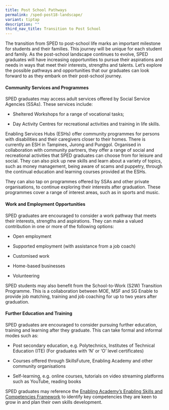 ```yaml
---
title: Post School Pathways
permalink: /sped-post18-landscape/
variant: tiptap
description: ""
third_nav_title: Transition to Post School
---
```

<p>The transition from SPED to post-school life marks an important milestone
for students and their families. This journey will be unique for each student
and family. As the post-school landscape continues to evolve, SPED graduates
will have increasing opportunities to pursue their aspirations and needs
in ways that meet their interests, strengths and talents. Let’s explore
the possible pathways and opportunities that our graduates can look forward
to as they embark on their post-school journey.&nbsp;&nbsp;</p>
<h4><strong>Community Services and Programmes</strong></h4>
<p>SPED graduates may access adult services offered by Social Service Agencies
(SSAs). These services include:</p>
<ul data-tight="true" class="tight">
<li>
<p>Sheltered Workshops for a range of vocational tasks;</p>
</li>
<li>
<p>Day Activity Centres for recreational activities and training in life
skills.</p>
</li>
</ul>
<p>Enabling Services Hubs (ESHs) offer community programmes for persons with
disabilities and their caregivers closer to their homes. There is currently
an ESH in Tampines, Jurong and Punggol. Organised in collaboration with
community partners, they offer a range of social and recreational activities
that SPED graduates can choose from for leisure and social. They can also
pick up new skills and learn about a variety of topics, such as money management,
being aware of scams and puppetry, through the continual education and
learning courses provided at the ESHs.</p>
<p>They can also tap on programmes offered by SSAs and other private organisations,
to continue exploring their interests after graduation. These programmes
cover a range of interest areas, such as in sports and music.</p>
<h4><strong>Work and Employment Opportunities</strong></h4>
<p>SPED graduates are encouraged to consider a work pathway that meets their
interests, strengths and aspirations.&nbsp;They can make a valued contribution
in one or more of the following options:</p>
<ul data-tight="true" class="tight">
<li>
<p>Open employment</p>
</li>
<li>
<p>Supported employment (with assistance from a job coach)</p>
</li>
<li>
<p>Customised work</p>
</li>
<li>
<p>Home-based businesses</p>
</li>
<li>
<p>Volunteering</p>
<p></p>
</li>
</ul>
<p>SPED students may also benefit from the School-to-Work (S2W) Transition
Programme. This is a collaboration between MOE, MSF and SG Enable to provide
job matching, training and job coaching for up to two years after graduation.&nbsp;</p>
<h4><strong>Further Education and Training</strong></h4>
<p>SPED graduates are encouraged to consider pursuing further education,
training and learning after they graduate. This can take formal and informal
modes such as: &nbsp;</p>
<ul data-tight="true" class="tight">
<li>
<p>Post secondary education, e.g. Polytechnics, Institutes of Technical Education
(ITE) (For graduates with ‘N’ or ‘O’ level certificates)</p>
</li>
<li>
<p>Courses offered through SkillsFuture, Enabling Academy and other community
organisations</p>
</li>
<li>
<p>Self-learning, e.g. online courses, tutorials on video streaming platforms
such as YouTube, reading books</p>
</li>
</ul>
<p>SPED graduates may reference the <a href="https://www.sgenable.sg/your-first-stop/training-consultancy/enabling-academy/Enabling-Skills-and-Competencies-Framework" rel="noopener nofollow" target="_blank">Enabling Academy’s Enabling Skills and Competencies Framework</a> to
identify key competencies they are keen to grow in and plan their own skills
development.</p>
<p></p>
<p></p>
<p></p>